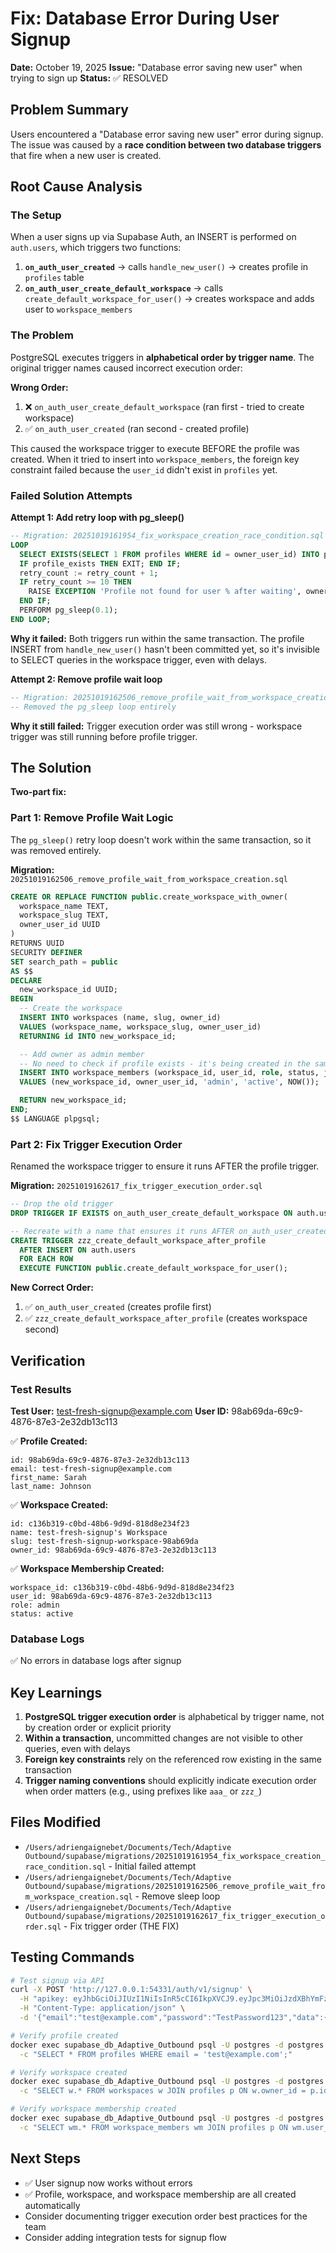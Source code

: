 # Fix: Database Error During User Signup

**Date:** October 19, 2025
**Issue:** "Database error saving new user" when trying to sign up
**Status:** ✅ RESOLVED

## Problem Summary

Users encountered a "Database error saving new user" error during signup. The issue was caused by a **race condition between two database triggers** that fire when a new user is created.

## Root Cause Analysis

### The Setup
When a user signs up via Supabase Auth, an INSERT is performed on `auth.users`, which triggers two functions:

1. **`on_auth_user_created`** → calls `handle_new_user()` → creates profile in `profiles` table
2. **`on_auth_user_create_default_workspace`** → calls `create_default_workspace_for_user()` → creates workspace and adds user to `workspace_members`

### The Problem
PostgreSQL executes triggers in **alphabetical order by trigger name**. The original trigger names caused incorrect execution order:

**Wrong Order:**
1. ❌ `on_auth_user_create_default_workspace` (ran first - tried to create workspace)
2. ✅ `on_auth_user_created` (ran second - created profile)

This caused the workspace trigger to execute BEFORE the profile was created. When it tried to insert into `workspace_members`, the foreign key constraint failed because the `user_id` didn't exist in `profiles` yet.

### Failed Solution Attempts

**Attempt 1: Add retry loop with pg_sleep()**
```sql
-- Migration: 20251019161954_fix_workspace_creation_race_condition.sql
LOOP
  SELECT EXISTS(SELECT 1 FROM profiles WHERE id = owner_user_id) INTO profile_exists;
  IF profile_exists THEN EXIT; END IF;
  retry_count := retry_count + 1;
  IF retry_count >= 10 THEN
    RAISE EXCEPTION 'Profile not found for user % after waiting', owner_user_id;
  END IF;
  PERFORM pg_sleep(0.1);
END LOOP;
```

**Why it failed:** Both triggers run within the same transaction. The profile INSERT from `handle_new_user()` hasn't been committed yet, so it's invisible to SELECT queries in the workspace trigger, even with delays.

**Attempt 2: Remove profile wait loop**
```sql
-- Migration: 20251019162506_remove_profile_wait_from_workspace_creation.sql
-- Removed the pg_sleep loop entirely
```

**Why it still failed:** Trigger execution order was still wrong - workspace trigger was still running before profile trigger.

## The Solution

**Two-part fix:**

### Part 1: Remove Profile Wait Logic
The `pg_sleep()` retry loop doesn't work within the same transaction, so it was removed entirely.

**Migration:** `20251019162506_remove_profile_wait_from_workspace_creation.sql`

```sql
CREATE OR REPLACE FUNCTION public.create_workspace_with_owner(
  workspace_name TEXT,
  workspace_slug TEXT,
  owner_user_id UUID
)
RETURNS UUID
SECURITY DEFINER
SET search_path = public
AS $$
DECLARE
  new_workspace_id UUID;
BEGIN
  -- Create the workspace
  INSERT INTO workspaces (name, slug, owner_id)
  VALUES (workspace_name, workspace_slug, owner_user_id)
  RETURNING id INTO new_workspace_id;

  -- Add owner as admin member
  -- No need to check if profile exists - it's being created in the same transaction
  INSERT INTO workspace_members (workspace_id, user_id, role, status, joined_at)
  VALUES (new_workspace_id, owner_user_id, 'admin', 'active', NOW());

  RETURN new_workspace_id;
END;
$$ LANGUAGE plpgsql;
```

### Part 2: Fix Trigger Execution Order
Renamed the workspace trigger to ensure it runs AFTER the profile trigger.

**Migration:** `20251019162617_fix_trigger_execution_order.sql`

```sql
-- Drop the old trigger
DROP TRIGGER IF EXISTS on_auth_user_create_default_workspace ON auth.users;

-- Recreate with a name that ensures it runs AFTER on_auth_user_created
CREATE TRIGGER zzz_create_default_workspace_after_profile
  AFTER INSERT ON auth.users
  FOR EACH ROW
  EXECUTE FUNCTION public.create_default_workspace_for_user();
```

**New Correct Order:**
1. ✅ `on_auth_user_created` (creates profile first)
2. ✅ `zzz_create_default_workspace_after_profile` (creates workspace second)

## Verification

### Test Results

**Test User:** test-fresh-signup@example.com
**User ID:** 98ab69da-69c9-4876-87e3-2e32db13c113

✅ **Profile Created:**
```
id: 98ab69da-69c9-4876-87e3-2e32db13c113
email: test-fresh-signup@example.com
first_name: Sarah
last_name: Johnson
```

✅ **Workspace Created:**
```
id: c136b319-c0bd-48b6-9d9d-818d8e234f23
name: test-fresh-signup's Workspace
slug: test-fresh-signup-workspace-98ab69da
owner_id: 98ab69da-69c9-4876-87e3-2e32db13c113
```

✅ **Workspace Membership Created:**
```
workspace_id: c136b319-c0bd-48b6-9d9d-818d8e234f23
user_id: 98ab69da-69c9-4876-87e3-2e32db13c113
role: admin
status: active
```

### Database Logs
✅ No errors in database logs after signup

## Key Learnings

1. **PostgreSQL trigger execution order** is alphabetical by trigger name, not by creation order or explicit priority
2. **Within a transaction**, uncommitted changes are not visible to other queries, even with delays
3. **Foreign key constraints** rely on the referenced row existing in the same transaction
4. **Trigger naming conventions** should explicitly indicate execution order when order matters (e.g., using prefixes like `aaa_` or `zzz_`)

## Files Modified

- `/Users/adriengaignebet/Documents/Tech/Adaptive Outbound/supabase/migrations/20251019161954_fix_workspace_creation_race_condition.sql` - Initial failed attempt
- `/Users/adriengaignebet/Documents/Tech/Adaptive Outbound/supabase/migrations/20251019162506_remove_profile_wait_from_workspace_creation.sql` - Remove sleep loop
- `/Users/adriengaignebet/Documents/Tech/Adaptive Outbound/supabase/migrations/20251019162617_fix_trigger_execution_order.sql` - Fix trigger order (THE FIX)

## Testing Commands

```bash
# Test signup via API
curl -X POST 'http://127.0.0.1:54331/auth/v1/signup' \
  -H "apikey: eyJhbGciOiJIUzI1NiIsInR5cCI6IkpXVCJ9.eyJpc3MiOiJzdXBhYmFzZS1kZW1vIiwicm9sZSI6ImFub24iLCJleHAiOjE5ODM4MTI5OTZ9.CRXP1A7WOeoJeXxjNni43kdQwgnWNReilDMblYTn_I0" \
  -H "Content-Type: application/json" \
  -d '{"email":"test@example.com","password":"TestPassword123","data":{"first_name":"John","last_name":"Doe"}}'

# Verify profile created
docker exec supabase_db_Adaptive_Outbound psql -U postgres -d postgres \
  -c "SELECT * FROM profiles WHERE email = 'test@example.com';"

# Verify workspace created
docker exec supabase_db_Adaptive_Outbound psql -U postgres -d postgres \
  -c "SELECT w.* FROM workspaces w JOIN profiles p ON w.owner_id = p.id WHERE p.email = 'test@example.com';"

# Verify workspace membership created
docker exec supabase_db_Adaptive_Outbound psql -U postgres -d postgres \
  -c "SELECT wm.* FROM workspace_members wm JOIN profiles p ON wm.user_id = p.id WHERE p.email = 'test@example.com';"
```

## Next Steps

- ✅ User signup now works without errors
- ✅ Profile, workspace, and workspace membership are all created automatically
- Consider documenting trigger execution order best practices for the team
- Consider adding integration tests for signup flow
